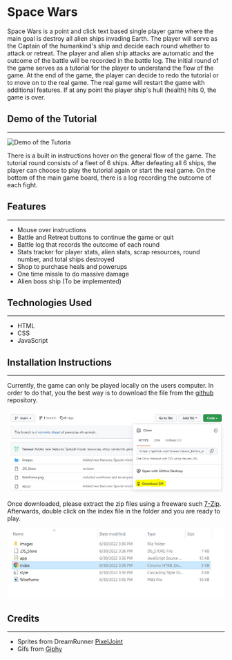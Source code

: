 # Space Wars

Space Wars is a point and click text based single player game where the main goal is destroy all alien ships invading Earth. The player will serve as the Captain of the humankind's ship and decide each round whether to attack or retreat. The player and alien ship attacks are automatic and the outcome of the battle will be recorded in the battle log. The initial round of the game serves as a tutorial for the player to understand the flow of the game. At the end of the game, the player can decide to redo the tutorial or to move on to the real game. The real game will restart the game with additional features. If at any point the player ship's hull (health) hits 0, the game is over.

## Demo of the Tutorial

---

![Demo of the Tutoria](images/spacewars%20demo.gif)

There is a built in instructions hover on the general flow of the game. The tutorial round consists of a fleet of 6 ships. After defeating all 6 ships, the player can choose to play the tutorial again or start the real game. On the bottom of the main game board, there is a log recording the outcome of each fight.

## Features

---

- Mouse over instructions
- Battle and Retreat buttons to continue the game or quit
- Battle log that records the outcome of each round
- Stats tracker for player stats, alien stats, scrap resources, round number, and total ships destroyed
- Shop to purchase heals and powerups
- One time missle to do massive damage
- Alien boss ship (To be implemented)

## Technologies Used

---

- HTML
- CSS
- JavaScript

## Installation Instructions

---

Currently, the game can only be played locally on the users computer. In order to do that, you the best way is to download the file from the [github](https://github.com/Yaosaur/Space_Battle_starter_code) repository.

![Location of download Zip](images/Download%20game.JPG)

Once downloaded, please extract the zip files using a freeware such [7-Zip](https://www.7-zip.org/). Afterwards, double click on the index file in the folder and you are ready to play.

![Index file](images/index.jpg)

## Credits

---

- Sprites from DreamRunner [PixelJoint](https://pixeljoint.com/)
- Gifs from [Giphy](https://giphy.com/)
